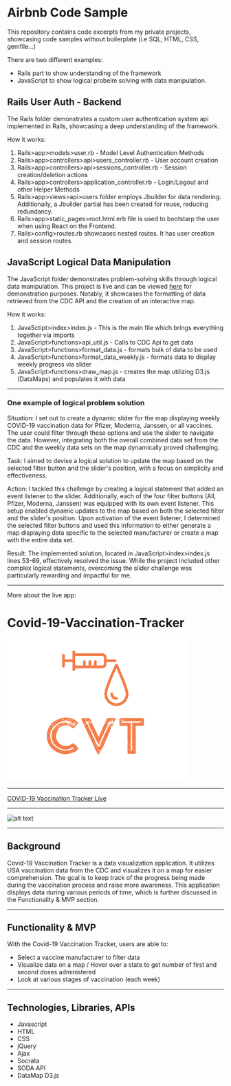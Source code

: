 # Airbnb Code Sample

This repository contains code excerpts from my private projects, showcasing code samples without boilerplate (i.e SQL, HTML, CSS, gemfile...)

There are two different examples:

* Rails part to show understanding of the framework
* JavaScript to show logical probelm solving with data manipulation.

## Rails User Auth - Backend

The Rails folder demonstrates a custom user authentication system api implemented in Rails, showcasing a deep understanding of the framework.

How it works:

1. Rails>app>models>user.rb - Model Level Authentication Methods
2. Rails>app>controllers>api>users_controller.rb - User account creation
3. Rails>app>controllers>api>sessions_controller.rb - Session creation/deletion actions
4. Rails>app>controllers>application_controller.rb - Login/Logout and other Helper Methods
5. Rails>app>views>api>users folder employs Jbuilder for data rendering. Additionally, a Jbuilder partial has been created for reuse, reducing redundancy.
6. Rails>app>static_pages>root.html.erb file is used to bootstarp the user when using React on the Frontend.
7. Rails>config>routes.rb showcases nested routes. It has user creation and session routes.

## JavaScript Logical Data Manipulation

The JavaScript folder demonstrates problem-solving skills through logical data manipulation. This project is live and can be viewed [here](https://hammadkhalid101.github.io/Covid-19-Vaccination-Tracker/) for demonstration purposes. Notably, it showcases the formatting of data retrieved from the CDC API and the creation of an interactive map.

How it works:
1. JavaSctipt>index>index.js - This is the main file which brings everything together via imports
2. JavaScript>functions>api_util.js - Calls to CDC Api to get data
3. JavaScript>functions>format_data.js - formats bulk of data to be used
4. JavaScript>functions>format_data_weekly.js - formats data to display weekly progress via slider
5. JavaScript>functions>draw_map.js - creates the map utilizing D3.js (DataMaps) and populates it with data

***

### One example of logical problem solution

Situation: I set out to create a dynamic slider for the map displaying weekly COVID-19 vaccination data for Pfizer, Moderna, Janssen, or all vaccines. The user could filter through these options and use the slider to navigate the data. However, integrating both the overall combined data set from the CDC and the weekly data sets on the map dynamically proved challenging.

Task: I aimed to devise a logical solution to update the map based on the selected filter button and the slider's position, with a focus on simplicity and effectiveness.

Action: I tackled this challenge by creating a logical statement that added an event listener to the slider. Additionally, each of the four filter buttons (All, Pfizer, Moderna, Janssen) was equipped with its own event listener. This setup enabled dynamic updates to the map based on both the selected filter and the slider's position. Upon activation of the event listener, I determined the selected filter buttons and used this information to either generate a map displaying data specific to the selected manufacturer or create a map with the entire data set.

Result: The implemented solution, located in JavaScript>index>index.js lines 53-69, effectively resolved the issue. While the project included other complex logical statements, overcoming the slider challenge was particularly rewarding and impactful for me.

***

More about the live app:

# Covid-19-Vaccination-Tracker

![alt text](https://github.com/HammadKhalid101/Covid-19-Vaccination-Tracker/blob/main/CVT_LOGO.png "CVT Logo")

***

[COVID-19 Vaccination Tracker Live](https://hammadkhalid101.github.io/Covid-19-Vaccination-Tracker/)

***
![alt text](https://i.imgur.com/umfUJXf.gif[/img])

***

## Background

Covid-19 Vaccination Tracker is a data visualization application. It utilizes USA vaccination data from the CDC and visualizes it on a map for easier comprehension. The goal is to keep track of the progress being made during the vaccination process and raise more awareness. This application displays data during various periods of time, which is further discussed in the Functionality & MVP section.

***

## Functionality & MVP

With the Covid-19 Vaccination Tracker, users are able to:
* Select a vaccine manufacturer to filter data
* Visualize data on a map / Hover over a state to get number of first and second doses administered
* Look at various stages of vaccination (each week)

***

## Technologies, Libraries, APIs

* Javascript
* HTML
* CSS
* jQuery
* Ajax
* Socrata
* SODA API
* DataMap D3.js
